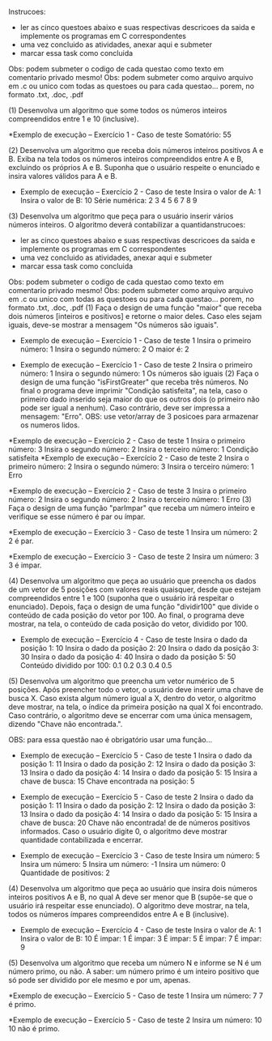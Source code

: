 Instrucoes:
- ler as cinco questoes abaixo e suas respectivas descricoes da saida e implemente os programas em C correspondentes
- uma vez concluido as atividades, anexar aqui e submeter
- marcar essa task como concluida

Obs: podem submeter o codigo de cada questao como texto em comentario privado mesmo!
Obs: podem submeter como arquivo arquivo em .c ou unico com todas as questoes ou para cada questao... porem, no formato .txt, .doc, .pdf

(1) Desenvolva um algoritmo que some todos os números inteiros compreendidos entre 1 e 10 (inclusive).

*Exemplo de execução – Exercício 1 - Caso de teste
Somatório:  55

(2) Desenvolva um algoritmo que receba dois números inteiros positivos A e B. Exiba na tela todos os números inteiros compreendidos entre A e B, excluindo os próprios A e B. Suponha que o usuário respeite o enunciado e insira valores válidos para A e B.

* Exemplo de execução – Exercício 2 - Caso de teste
Insira o valor de A:
1
Insira o valor de B:
10
Série numérica:
2 3 4 5 6 7 8 9

(3) Desenvolva um algoritmo que peça para o usuário inserir vários números inteiros. O algoritmo deverá contabilizar a quantidanstrucoes:
- ler as cinco questoes abaixo e suas respectivas descricoes da saida e implemente os programas em C correspondentes
- uma vez concluido as atividades, anexar aqui e submeter
- marcar essa task como concluida

Obs: podem submeter o codigo de cada questao como texto em comentario privado mesmo!
Obs: podem submeter como arquivo arquivo em .c ou unico com todas as questoes ou para cada questao... porem, no formato .txt, .doc, .pdf
(1) Faça o design de uma função "maior" que receba dois números [inteiros e positivos] e retorne o maior deles. Caso eles sejam iguais, deve-se mostrar a mensagem "Os números são iguais".

* Exemplo de execução – Exercício 1 - Caso de teste 1
Insira o primeiro número:
1
Insira o segundo número:
2
O maior é: 2

* Exemplo de execução – Exercício 1 - Caso de teste 2
Insira o primeiro número:
1
Insira o segundo número:
1
Os números são iguais
(2) Faça o design de uma função "isFirstGreater" que receba três números. No final o programa deve imprimir "Condição satisfeita", na tela, caso o primeiro dado inserido seja maior do que os outros dois (o primeiro não pode ser igual a nenhum). Caso contrário, deve ser impressa a mensagem: "Erro". OBS: use vetor/array de 3 posicoes para armazenar os numeros lidos.

*Exemplo de execução – Exercício 2 - Caso de teste 1
Insira o primeiro número:
3
Insira o segundo número:
2
Insira o terceiro número:
1
Condição satisfeita
*Exemplo de execução – Exercício 2 - Caso de teste 2
Insira o primeiro número:
2
Insira o segundo número:
3
Insira o terceiro número:
1
Erro

*Exemplo de execução – Exercício 2 - Caso de teste 3
Insira o primeiro número:
2
Insira o segundo número:
2
Insira o terceiro número:
1
Erro
(3) Faça o design de uma função "parImpar" que receba um número inteiro e verifique se esse número é par ou ímpar.

*Exemplo de execução – Exercício 3 - Caso de teste 1
Insira um número:
2
2 é par.

*Exemplo de execução – Exercício 3 - Caso de teste 2
Insira um número:
3
3 é impar.

(4) Desenvolva um algoritmo que peça ao usuário que preencha os dados de um vetor de 5 posições com valores reais quaisquer, desde que estejam compreendidos entre 1 e 100 (suponha que o usuário irá respeitar o enunciado). Depois, faça o design de uma função "dividir100" que divide o conteúdo de cada posição do vetor por 100. Ao final, o programa deve mostrar, na tela, o conteúdo de cada posição do vetor, dividido por 100.
* Exemplo de execução – Exercício 4 - Caso de teste
Insira o dado da posição  1:
10
Insira o dado da posição  2:
20
Insira o dado da posição  3:
30
Insira o dado da posição  4:
40
Insira o dado da posição  5:
50
Conteúdo dividido por 100:
 0.1
 0.2
 0.3
 0.4
 0.5

(5) Desenvolva um algoritmo que preencha um vetor numérico de 5 posições. Após preencher todo o vetor, o usuário deve inserir uma chave de busca X. Caso exista algum número igual a X, dentro do vetor, o algoritmo deve mostrar, na tela, o índice da primeira posição na qual X foi encontrado. Caso contrário, o algoritmo deve se encerrar com uma única mensagem, dizendo "Chave não encontrada.".

OBS: para essa questão nao é obrigatório usar uma função...

* Exemplo de execução – Exercício 5 - Caso de teste 1
Insira o dado da posição  1:
11
Insira o dado da posição  2:
12
Insira o dado da posição  3:
13
Insira o dado da posição  4:
14
Insira o dado da posição  5:
15
Insira a chave de busca:
15
Chave encontrada na posição:  5

* Exemplo de execução – Exercício 5 - Caso de teste 2
Insira o dado da posição  1:
11
Insira o dado da posição  2:
12
Insira o dado da posição  3:
13
Insira o dado da posição  4:
14
Insira o dado da posição  5:
15
Insira a chave de busca:
20
Chave não encontrada!
de de números positivos informados. Caso o usuário digite 0, o algoritmo deve mostrar quantidade contabilizada e encerrar.

* Exemplo de execução – Exercício 3 - Caso de teste
Insira um número:
5
Insira um número:
5
Insira um número:
-1
Insira um número:
0
Quantidade de positivos: 2

(4) Desenvolva um algoritmo que peça ao usuário que insira dois números inteiros positivos A e B, no qual A deve ser menor que B (supõe-se que o usuário irá respeitar esse enunciado). O algoritmo deve mostrar, na tela, todos os números ímpares compreendidos entre A e B (inclusive).

* Exemplo de execução – Exercício 4 - Caso de teste
Insira o valor de A:
1
Insira o valor de B:
10
É impar: 1
É impar: 3
É impar: 5
É impar: 7
É impar: 9

(5) Desenvolva um algoritmo que receba um número N e informe se N é um número primo, ou não. A saber: um número primo é um inteiro positivo que só pode ser dividido por ele mesmo e por um, apenas.

*Exemplo de execução – Exercício 5 - Caso de teste 1
Insira um número:
7
7 é primo.

*Exemplo de execução – Exercício 5 - Caso de teste 2
Insira um número:
10
10 não é primo.
